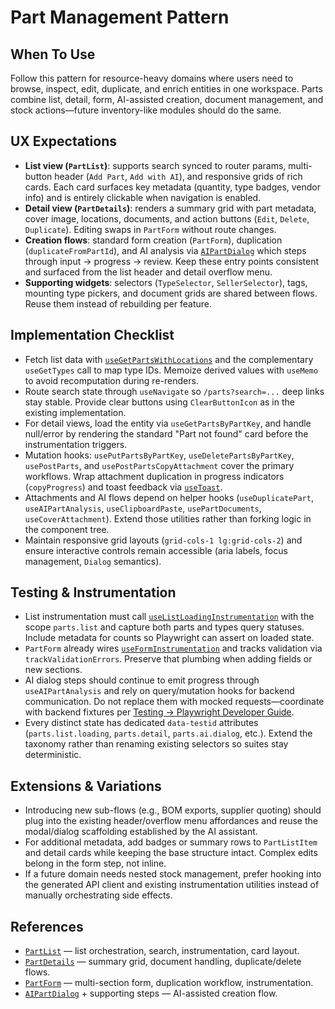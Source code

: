 # Part Management Pattern

## When To Use
Follow this pattern for resource-heavy domains where users need to browse, inspect, edit, duplicate, and enrich entities in one workspace. Parts combine list, detail, form, AI-assisted creation, document management, and stock actions—future inventory-like modules should do the same.

## UX Expectations
- **List view (`PartList`)**: supports search synced to router params, multi-button header (`Add Part`, `Add with AI`), and responsive grids of rich cards. Each card surfaces key metadata (quantity, type badges, vendor info) and is entirely clickable when navigation is enabled.
- **Detail view (`PartDetails`)**: renders a summary grid with part metadata, cover image, locations, documents, and action buttons (`Edit`, `Delete`, `Duplicate`). Editing swaps in `PartForm` without route changes.
- **Creation flows**: standard form creation (`PartForm`), duplication (`duplicateFromPartId`), and AI analysis via [`AIPartDialog`](../../../../../src/components/parts/ai-part-dialog.tsx) which steps through input → progress → review. Keep these entry points consistent and surfaced from the list header and detail overflow menu.
- **Supporting widgets**: selectors (`TypeSelector`, `SellerSelector`), tags, mounting type pickers, and document grids are shared between flows. Reuse them instead of rebuilding per feature.

## Implementation Checklist
- Fetch list data with [`useGetPartsWithLocations`](../../../../../src/lib/api/generated/hooks.ts) and the complementary `useGetTypes` call to map type IDs. Memoize derived values with `useMemo` to avoid recomputation during re-renders.
- Route search state through `useNavigate` so `/parts?search=...` deep links stay stable. Provide clear buttons using `ClearButtonIcon` as in the existing implementation.
- For detail views, load the entity via `useGetPartsByPartKey`, and handle null/error by rendering the standard "Part not found" card before the instrumentation triggers.
- Mutation hooks: `usePutPartsByPartKey`, `useDeletePartsByPartKey`, `usePostParts`, and `usePostPartsCopyAttachment` cover the primary workflows. Wrap attachment duplication in progress indicators (`copyProgress`) and toast feedback via [`useToast`](../../../../../src/hooks/use-toast.ts).
- Attachments and AI flows depend on helper hooks (`useDuplicatePart`, `useAIPartAnalysis`, `useClipboardPaste`, `usePartDocuments`, `useCoverAttachment`). Extend those utilities rather than forking logic in the component tree.
- Maintain responsive grid layouts (`grid-cols-1 lg:grid-cols-2`) and ensure interactive controls remain accessible (aria labels, focus management, `Dialog` semantics).

## Testing & Instrumentation
- List instrumentation must call [`useListLoadingInstrumentation`](../../../../../src/lib/test/query-instrumentation.ts) with the scope `parts.list` and capture both parts and types query statuses. Include metadata for counts so Playwright can assert on loaded state.
- `PartForm` already wires [`useFormInstrumentation`](../../../../../src/hooks/use-form-instrumentation.ts) and tracks validation via `trackValidationErrors`. Preserve that plumbing when adding fields or new sections.
- AI dialog steps should continue to emit progress through `useAIPartAnalysis` and rely on query/mutation hooks for backend communication. Do not replace them with mocked requests—coordinate with backend fixtures per [Testing → Playwright Developer Guide](../../testing/playwright_developer_guide.md).
- Every distinct state has dedicated `data-testid` attributes (`parts.list.loading`, `parts.detail`, `parts.ai.dialog`, etc.). Extend the taxonomy rather than renaming existing selectors so suites stay deterministic.

## Extensions & Variations
- Introducing new sub-flows (e.g., BOM exports, supplier quoting) should plug into the existing header/overflow menu affordances and reuse the modal/dialog scaffolding established by the AI assistant.
- For additional metadata, add badges or summary rows to `PartListItem` and detail cards while keeping the base structure intact. Complex edits belong in the form step, not inline.
- If a future domain needs nested stock management, prefer hooking into the generated API client and existing instrumentation utilities instead of manually orchestrating side effects.

## References
- [`PartList`](../../../../../src/components/parts/part-list.tsx) — list orchestration, search, instrumentation, card layout.
- [`PartDetails`](../../../../../src/components/parts/part-details.tsx) — summary grid, document handling, duplicate/delete flows.
- [`PartForm`](../../../../../src/components/parts/part-form.tsx) — multi-section form, duplication workflow, instrumentation.
- [`AIPartDialog`](../../../../../src/components/parts/ai-part-dialog.tsx) + supporting steps — AI-assisted creation flow.
